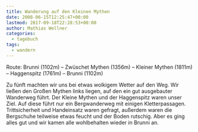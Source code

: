 ```yaml
---
title: Wanderung auf den Kleinen Mythen
date: 2008-06-15T12:25:47+00:00
lastmod: 2017-09-18T22:28:53+00:00
author: Mathias Wellner
categories:
  - tagebuch
tags:
  - wandern
---
```

Route: Brunni (1102m) &#8211; Zwüschet Mythen (1356m) &#8211; Kleiner Mythen (1811m) &#8211; Haggenspitz (1761m) &#8211; Brunni (1102m)

Zu fünft machten wir uns bei etwas wolkigem Wetter auf den Weg. Wir ließen den Großen Mythen links liegen, auf den ein gut ausgebauter Wanderweg führt. Der Kleine Mythen und der Haggenspitz waren unser Ziel. Auf diese führt nur ein Bergwanderweg mit einigen Kletterpassagen. Trittsicherheit und Handeinsatz waren gefragt, außerdem waren die Bergschuhe teilweise etwas feucht und der Boden rutschig. Aber es ging alles gut und wir kamen alle wohlbehalten wieder in Brunni an.